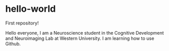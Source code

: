# hello-world
First repository!

Hello everyone, 
I am a Neuroscience student in the Cognitive Development and Neuroimaging Lab at Western University. I am learning how to use Github.  
